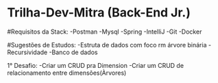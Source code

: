 # Trilha-Dev-Mitra (Back-End Jr.)
#Requisitos da Stack:
  -Postman
  -Mysql
  -Spring
  -IntelliJ
  -Git
  -Docker

#Sugestões de Estudos:
  -Estruta de dados com foco rm árvore binária
  -Recursividade
  -Banco de dados

1° Desafio:
  -Criar um CRUD pra Dimension
  -Criar um CRUD de relacionamento entre dimensões(Àrvores)
  
